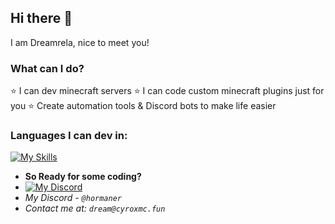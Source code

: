 ## Hi there 👋
I am Dreamrela, nice to meet you!

### What can I do?
⭐ I can dev minecraft servers
⭐ I can code custom minecraft plugins just for you
⭐ Create automation tools & Discord bots to make life easier

### Languages I can dev in:
[![My Skills](https://skillicons.dev/icons?i=js,html,css,java,python,maven)](https://skillicons.dev)

- **So Ready for some coding?**
- [![My Discord](https://skillicons.dev/icons?i=discord)](https://skillicons.dev)
- *My Discord - `@hormaner`*
- *Contact me at: `dream@cyroxmc.fun`*
